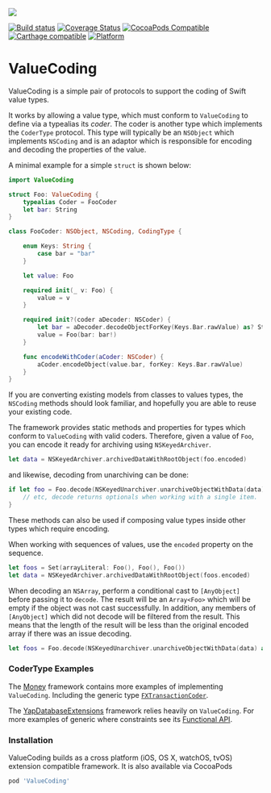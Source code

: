 ![](https://raw.githubusercontent.com/danthorpe/ValueCoding/development/header.png)

[![Build status](https://badge.buildkite.com/482fd5558d9ccf05b669c55f40450166033522f32314a1bbb2.svg)](https://buildkite.com/blindingskies/valuecoding)
[![Coverage Status](https://coveralls.io/repos/github/danthorpe/ValueCoding/badge.svg?branch=feature%2FVCD-13_coveralls)](https://coveralls.io/github/danthorpe/ValueCoding?branch=development)
[![CocoaPods Compatible](https://img.shields.io/cocoapods/v/ValueCoding.svg)](https://img.shields.io/cocoapods/v/ValueCoding.svg)
[![Carthage compatible](https://img.shields.io/badge/Carthage-compatible-4BC51D.svg?style=flat)](https://github.com/Carthage/Carthage)
[![Platform](https://img.shields.io/cocoapods/p/ValueCoding.svg?style=flat)](http://cocoadocs.org/docsets/ValueCoding)

# ValueCoding

ValueCoding is a simple pair of protocols to support the coding of Swift value types.

It works by allowing a value type, which must conform to `ValueCoding` to define via a typealias its *coder*. The coder is another type which implements the `CoderType` protocol. This type will typically be an `NSObject` which implements `NSCoding` and is an adaptor which is responsible for encoding and decoding the properties of the value.

A minimal example for a simple `struct` is shown below:

```swift
import ValueCoding

struct Foo: ValueCoding {
    typealias Coder = FooCoder
    let bar: String
}

class FooCoder: NSObject, NSCoding, CodingType {

    enum Keys: String {
        case bar = "bar"
    }

    let value: Foo

    required init(_ v: Foo) {
        value = v
    }

    required init?(coder aDecoder: NSCoder) {
        let bar = aDecoder.decodeObjectForKey(Keys.Bar.rawValue) as? String
        value = Foo(bar: bar!)
    }

    func encodeWithCoder(aCoder: NSCoder) {
        aCoder.encodeObject(value.bar, forKey: Keys.Bar.rawValue)
    }
}
```

If you are converting existing models from classes to values types, the `NSCoding` methods should look familiar, and hopefully you are able to reuse your existing code.

The framework provides static methods and properties for types which conform to `ValueCoding` with valid coders. Therefore, given a value of `Foo`, you can encode it ready for archiving using `NSKeyedArchiver`.

```swift
let data = NSKeyedArchiver.archivedDataWithRootObject(foo.encoded)
```

and likewise, decoding from unarchiving can be done:

```swift
if let foo = Foo.decode(NSKeyedUnarchiver.unarchiveObjectWithData(data)) {
    // etc, decode returns optionals when working with a single item.
}
```

These methods can also be used if composing value types inside other types which require encoding.

When working with sequences of values, use the `encoded` property on the sequence.

```swift
let foos = Set(arrayLiteral: Foo(), Foo(), Foo())
let data = NSKeyedArchiver.archivedDataWithRootObject(foos.encoded)
```

When decoding an `NSArray`, perform a conditional cast to `[AnyObject]` before passing it to `decode`. The result will be an `Array<Foo>` which will be empty if the object was not cast successfully. In addition, any members of `[AnyObject]` which did not decode will be filtered from the result. This means that the length of the result will be less than the original encoded array if there was an issue decoding.

```swift
let foos = Foo.decode(NSKeyedUnarchiver.unarchiveObjectWithData(data) as? [AnyObject])
```
### CoderType Examples

The [Money](https://github.com/danthorpe/Money) framework contains more examples of implementing `ValueCoding`. Including the generic type [`FXTransactionCoder`](https://github.com/danthorpe/Money/blob/development/Money/Shared/FX/FX.swift#L467).

The [YapDatabaseExtensions](https://github.com/danthorpe/YapDatabaseExtensions) framework relies heavily on `ValueCoding`. For more examples of generic where constraints see its [Functional API](https://github.com/danthorpe/YapDatabaseExtensions/tree/development/YapDatabaseExtensions/Shared/Functional).

### Installation
ValueCoding builds as a cross platform (iOS, OS X, watchOS, tvOS) extension compatible framework. It is also available via CocoaPods

```ruby
pod 'ValueCoding'
```
